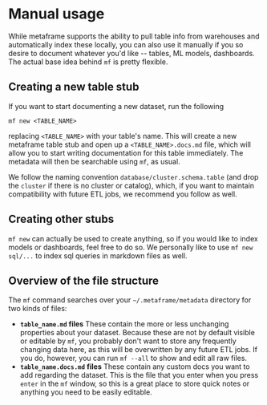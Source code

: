 # Manual usage

While metaframe supports the ability to pull table info from warehouses and automatically index these locally, you can also use it manually if you so desire to document whatever you'd like -- tables, ML models, dashboards. The actual base idea behind `mf` is pretty flexible.

## Creating a new table stub

If you want to start documenting a new dataset, run the following

```text
mf new <TABLE_NAME>
```

replacing `<TABLE_NAME>` with your table's name. This will create a new metaframe table stub and open up a `<TABLE_NAME>.docs.md` file, which will allow you to start writing documentation for this table immediately. The metadata will then be searchable using `mf`, as usual.

We follow the naming convention `database/cluster.schema.table` \(and drop the `cluster` if there is no cluster or catalog\), which, if you want to maintain compatibility with future ETL jobs, we recommend you follow as well. 

## Creating other stubs

`mf new` can actually be used to create anything, so if you would like to index models or dashboards, feel free to do so. We personally like to use `mf new sql/...` to index sql queries in markdown files as well.

## Overview of the file structure

The `mf` command searches over your `~/.metaframe/metadata` directory for two kinds of files:

* **`table_name.md` files** These contain the more or less unchanging properties about your dataset. Because these are not by default visible or editable by `mf`, you probably don't want to store any frequently changing data here, as this will be overwritten by any future ETL jobs. If you do, however, you can run `mf --all` to show and edit all raw files.
* **`table_name.docs.md`** **files** These contain any custom docs you want to add regarding the dataset. This is the file that you enter when you press `enter` in the `mf` window, so this is a great place to store quick notes or anything you need to be easily editable. 

